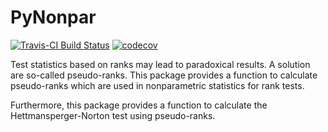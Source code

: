 # PyNonpar

[![Travis-CI Build Status](https://travis-ci.org/happma/PyNonpar.svg?branch=master)](https://travis-ci.org/happma/PyNonpar)
[![codecov](https://codecov.io/gh/happma/PyNonpar/branch/master/graph/badge.svg)](https://codecov.io/gh/happma/PyNonpar)

Test statistics based on ranks may lead to paradoxical results. A solution are so-called pseudo-ranks.
This package provides a function to calculate pseudo-ranks which are used in nonparametric statistics for rank tests.

Furthermore, this package provides a function to calculate the Hettmansperger-Norton test using pseudo-ranks.

